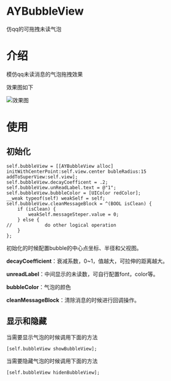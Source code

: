 # AYBubbleView

仿qq的可拖拽未读气泡

# 介绍
模仿qq未读消息的气泡拖拽效果

效果图如下

![效果图](http://7xrofo.com1.z0.glb.clouddn.com/bubbleView.gif)

# 使用
## 初始化
```objc
self.bubbleView = [[AYBubbleView alloc] initWithCenterPoint:self.view.center bubleRadius:15 addToSuperView:self.view];
self.bubbleView.decayCoefficent = .2;
self.bubbleView.unReadLabel.text = @"1";
self.bubbleView.bubbleColor = [UIColor redColor];
__weak typeof(self) weakSelf = self;
self.bubbleView.cleanMessageBlock = ^(BOOL isClean) {
    if (isClean) {
        weakSelf.messageSteper.value = 0;
    } else {
//            do other logical operation
    }
};

```
初始化的时候配置bubble的中心点坐标、半径和父视图。

**decayCoefficient**：衰减系数，0~1，值越大，可拉伸的距离越大。

**unreadLabel**：中间显示的未读数，可自行配置font，color等。

**bubbleColor**：气泡的颜色

**cleanMessageBlock**：清除消息的时候进行回调操作。
## 显示和隐藏
当需要显示气泡的时候调用下面的方法

```objc
[self.bubbleView showBubbleView];
```
当需要隐藏气泡的时候调用下面的方法

```objc
[self.bubbleView hidenBubbleView];
```

